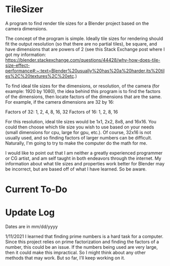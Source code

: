 # TileSizer
 A program to find render tile sizes for a Blender project based on the camera dimensions.

 The concept of the program is simple. Ideally tile sizes for rendering should fit the output resolution (so that there are no partial tiles), be square, and have dimensions that are powers of 2 (see this Stack Exchange post where I got my information: https://blender.stackexchange.com/questions/44428/why-how-does-tile-size-effect-performance#:~:text=Blender%20usually%20has%20a%20harder,its%20tiles%2C%20textures%2C%20etc.) 
 
 To find ideal tile sizes for the dimensions, or resolution, of the camera (for example: 1920 by 1080), the idea behind this program is to find the factors of the dimensions, then locate factors of the dimensions that are the same. For example, if the camera dimensions are 32 by 16:

 Factors of 32: 1, 2, 4, 8, 16, 32
 Factors of 16: 1, 2,    8, 16

 For this resolution, ideal tile sizes would be 1x1, 2x2, 8x8, and 16x16. You could then choose which tile size you wish to use based on your needs (small dimensions for cpu, large for gpu, etc.). Of course, 32x16 is not usually used, and so finding factors of larger numbers can be difficult. Naturally, I'm going to try to make the computer do the math for me.
 
 I would like to point out that I am neither a greatly experienced programmer or CG artist, and am self taught in both endeavors through the internet. My information about what tile sizes and properties work better for Blender may be incorrect, but are based off of what I have learned. So be aware.

# Current To-Do
 

# Update Log
 Dates are in mm/dd/yyyy

 1/11/2021
    I learned that finding prime numbers is a hard task for a computer. Since this project relies on prime factorization and finding the factors of a number, this could be an issue. If the numbers being used are very large, then it could make this impractical. So I might think about any other methods that may work. But so far, I'll keep working on it.
